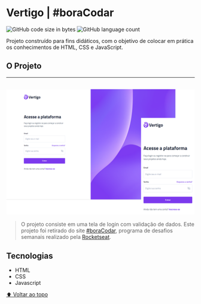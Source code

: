 <span id="top"></span>

# Vertigo | #boraCodar

![GitHub code size in bytes](https://img.shields.io/github/languages/code-size/diasPaulo/vertigo?style=flat)
![GitHub language count](https://img.shields.io/github/languages/count/diasPaulo/vertigo?style=flat)

Projeto construído para fins didáticos, com o objetivo de colocar em prática os conhecimentos de HTML, CSS e JavaScript.

## O Projeto

---

<br />

<img src="./.images/mockup.png" alt="imagem do projeto" />

<br>

> O projeto consiste em uma tela de login com validação de dados. Este projeto foi retirado do site [#boraCodar](https://boracodar.dev/), programa de desafios semanais realizado pela [Rocketseat](https://www.rocketseat.com.br/).

## Tecnologias

- HTML
- CSS
- Javascript

<a href="#top">⬆ Voltar ao topo</a>